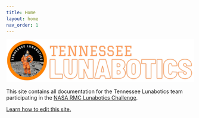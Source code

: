 ```yaml
---
title: Home
layout: home
nav_order: 1
---
```


![](assets/images/backDrop2.png)

This site contains all documentation for the Tennessee Lunabotics team participating in the [NASA RMC Lunabotics Challenge].

[Learn how to edit this site.](docs/editing.html)


[NASA RMC Lunabotics Challenge]: https://www.nasa.gov/learning-resources/lunabotics-challenge/
